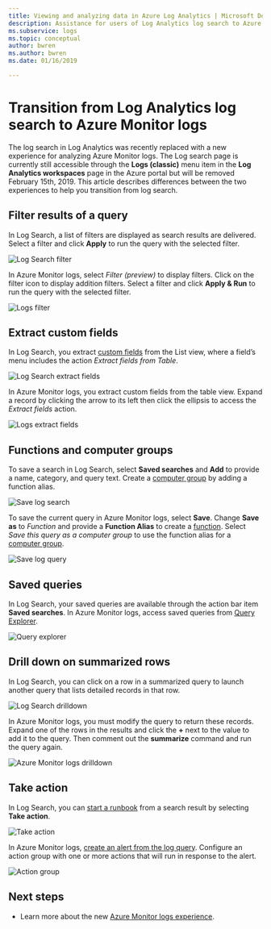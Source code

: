 ```yaml
---
title: Viewing and analyzing data in Azure Log Analytics | Microsoft Docs
description: Assistance for users of Log Analytics log search to Azure Monitor log query experience.
ms.subservice: logs
ms.topic: conceptual
author: bwren
ms.author: bwren
ms.date: 01/16/2019

---
```


# Transition from Log Analytics log search to Azure Monitor logs
The log search in Log Analytics was recently replaced with a new experience for analyzing Azure Monitor logs. The Log search page is currently still accessible through the **Logs (classic)** menu item in the **Log Analytics workspaces** page in the Azure portal but will be removed February 15th, 2019. This article describes differences between the two experiences to help you transition from log search. 

## Filter results of a query
In Log Search, a list of filters are displayed as search results are delivered. Select a filter and click **Apply** to run the query with the selected filter.

![Log Search filter](media/log-search-transition/filter-log-search.png)

In Azure Monitor logs, select *Filter (preview)* to display filters. Click on the filter icon to display addition filters. Select a filter and click **Apply & Run** to run the query with the selected filter.

![Logs filter](media/log-search-transition/filter-logs.png)

## Extract custom fields 
In Log Search, you extract [custom fields](../platform/custom-fields.md) from the List view, where a field’s menu includes the action _Extract fields from Table_.

![Log Search extract fields](media/log-search-transition/extract-fields-log-search.png)

In Azure Monitor logs, you extract custom fields from the table view. Expand a record by clicking the arrow to its left then click the ellipsis to access the _Extract fields_ action.

![Logs extract fields](media/log-search-transition/extract-fields-logs.png)

## Functions and computer groups
To save a search in Log Search, select **Saved searches** and **Add** to provide a name, category, and query text. Create a [computer group](../platform/computer-groups.md) by adding a function alias.

![Save log search](media/log-search-transition/save-search-log-search.png)

To save the current query in Azure Monitor logs, select **Save**. Change **Save as** to _Function_ and provide a **Function Alias** to create a [function](functions.md). Select _Save this query as a computer group_ to use the function alias for a [computer group](../platform/computer-groups.md).

![Save log query](media/log-search-transition/save-query-logs.png)

## Saved queries
In Log Search, your saved queries are available through the action bar item **Saved searches**. In Azure Monitor logs, access saved queries from [Query Explorer](./get-started-portal.md#save-queries).

![Query explorer](media/log-search-transition/query-explorer.png)

## Drill down on summarized rows
In Log Search, you can click on a row in a summarized query to launch another query that lists detailed records in that row.

![Log Search drilldown](media/log-search-transition/drilldown-search.png)

In Azure Monitor logs, you must modify the query to return these records. Expand one of the rows in the results and click the **+** next to the value to add it to the query. Then comment out the **summarize** command and run the query again.

![Azure Monitor logs drilldown](media/log-search-transition/drilldown-logs.png)

## Take action
In Log Search, you can [start a runbook](../platform/action-groups.md) from a search result by selecting **Take action**.

![Take action](media/log-search-transition/take-action-log-search.png)

In Azure Monitor logs, [create an alert from the log query](../platform/alerts-log.md). Configure an action group with one or more actions that will run in response to the alert.

![Action group](media/log-search-transition/action-group.png)

## Next steps

- Learn more about the new [Azure Monitor logs experience](get-started-portal.md).

